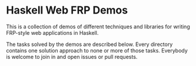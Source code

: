 # Haskell Web FRP Demos

This is a collection of demos of different techniques and libraries
for writing FRP-style web applications in Haskell.

The tasks solved by the demos are described below.  Every directory
contains one solution approach to none or more of those tasks.
Everybody is welcome to join in and open issues or pull requests.
